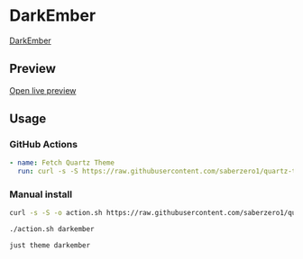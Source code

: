 # DarkEmber

[DarkEmber](https://github.com/miz-i)

## Preview

[Open live preview](https://quartz-themes.github.io/darkember/)

## Usage

### GitHub Actions

```yaml
- name: Fetch Quartz Theme
  run: curl -s -S https://raw.githubusercontent.com/saberzero1/quartz-themes/master/action.sh | bash -s -- darkember
```

### Manual install

```bash
curl -s -S -o action.sh https://raw.githubusercontent.com/saberzero1/quartz-themes/master/action.sh

./action.sh darkember
```

```bash
just theme darkember
```
